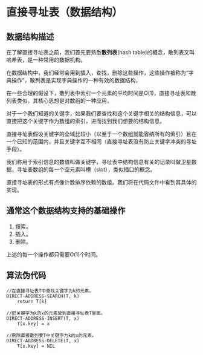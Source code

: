 直接寻址表（数据结构）
==============

数据结构描述
--------------

在了解直接寻址表之前，我们首先要熟悉**散列表**(hash table)的概念，散列表又叫哈希表，是一种常用的数据机构。

在数据结构中，我们经常会用到插入，查找，删除这些操作，这些操作被称为“字典操作”，散列表是实现字典操作的一种有效的数据结构，

在一些合理的假设下，散列表中索引一个元素的平均时间是O(1)，直接寻址表和散列表类似，其核心思想是对数组的一种应用，

对于一个我们知道的关键字，如果我们要查找和这个关键字相关的结构信息，可以直接把这个关键字作为数组的索引，进而找到我们想要的结构信息。

直接寻址表假设关键字的全域比较小（以至于一个数组就能容纳所有的索引）且在一个已知的范围内，并且关键字互不相同（直接寻址表没有防止关键字冲突的寻址手段）。

我们称用于索引信息的数值叫做关键字，寻址表中结构信息有关的记录叫做卫星数据，寻址表数组的每一个空元素叫槽（slot），类似插口的概念。

直接寻址表的形式有点像计数排序依赖的数组。我们将在代码文件中看到其具体的实现。

通常这个数据结构支持的基础操作
----------------------------------

1. 搜索。
2. 插入。
3. 删除。

上述的每一个操作都只需要O(1)个时间。

算法伪代码
-----------

```
//在直接寻址表T中查找关键字为k的元素。
DIRECT-ADDRESS-SEARCH(T, k)
	return T[k]
	
//把关键字为k的x的元素放到直接寻址表T里面。
DIRECT-ADDRESS-INSERT(T, x)
	T[x.key] = x
	
//删除直接散列表T中关键字为k的x的元素。
DIRECT-ADDRESS-DELETE(T, x)
	T[x.key] = NIL
```